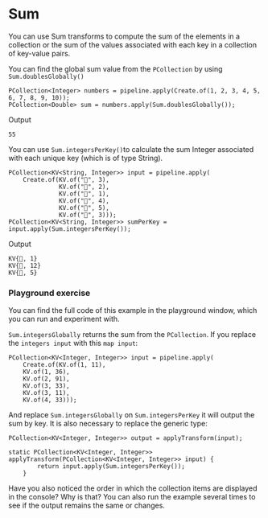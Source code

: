 <!--
Licensed under the Apache License, Version 2.0 (the "License");
you may not use this file except in compliance with the License.
You may obtain a copy of the License at
http://www.apache.org/licenses/LICENSE-2.0
Unless required by applicable law or agreed to in writing, software
distributed under the License is distributed on an "AS IS" BASIS,
WITHOUT WARRANTIES OR CONDITIONS OF ANY KIND, either express or implied.
See the License for the specific language governing permissions and
limitations under the License.
-->

# Sum

You can use Sum transforms to compute the sum of the elements in a collection or the sum of the values associated with each key in a collection of key-value pairs.

You can find the global sum value from the ```PCollection``` by using ```Sum.doublesGlobally()```

```
PCollection<Integer> numbers = pipeline.apply(Create.of(1, 2, 3, 4, 5, 6, 7, 8, 9, 10));
PCollection<Double> sum = numbers.apply(Sum.doublesGlobally());
```

Output

```
55
```

You can use ```Sum.integersPerKey()```to calculate the sum Integer associated with each unique key (which is of type String).

```
PCollection<KV<String, Integer>> input = pipeline.apply(
    Create.of(KV.of("🥕", 3),
              KV.of("🥕", 2),
              KV.of("🍆", 1),
              KV.of("🍅", 4),
              KV.of("🍅", 5),
              KV.of("🍅", 3)));
PCollection<KV<String, Integer>> sumPerKey = input.apply(Sum.integersPerKey());
```

Output

```
KV{🍆, 1}
KV{🍅, 12}
KV{🥕, 5}
```

### Playground exercise

You can find the full code of this example in the playground window, which you can run and experiment with.

`Sum.integersGlobally` returns the sum from the `PCollection`. If you replace the `integers input` with this `map input`:

```
PCollection<KV<Integer, Integer>> input = pipeline.apply(
    Create.of(KV.of(1, 11),
    KV.of(1, 36),
    KV.of(2, 91),
    KV.of(3, 33),
    KV.of(3, 11),
    KV.of(4, 33)));
```

And replace `Sum.integersGlobally` on `Sum.integersPerKey` it will output the sum by key. It is also necessary to replace the generic type:

```
PCollection<KV<Integer, Integer>> output = applyTransform(input);
```

```
static PCollection<KV<Integer, Integer>> applyTransform(PCollection<KV<Integer, Integer>> input) {
        return input.apply(Sum.integersPerKey());
    }
```
Have you also noticed the order in which the collection items are displayed in the console? Why is that? You can also run the example several times to see if the output remains the same or changes.